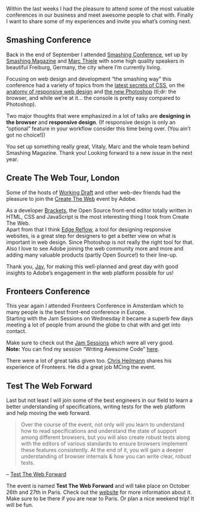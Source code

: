 
Within the last weeks I had the pleasure to attend some of the most valuable conferences in our business and meet awesome people to chat with. Finally I want to share some of my experiences and invite you what’s coming next.

## Smashing Conference

Back in the end of September I attended <a href="http://smashingconf.com/">Smashing Conference</a>, set up by <a href="http://www.smashingmagazine.com/">Smashing Magazine</a> and <a href="http://www.marcthiele.com/">Marc Thiele</a> with some high quality speakers in beautiful Freiburg, Germany, the city where I’m currently living.

Focusing on web design and development <q>the smashing way</q> this conference had a variety of topics from the <a href="http://lea.verou.me/more-css-secrets/#intro">latest secrets of CSS</a>, on the <a href="http://bradfrostweb.com/blog/mobile/beyond-media-queries-anatomy-of-an-adaptive-web-design/">anatomy of responsive web design</a> and <a href="https://speakerdeck.com/u/stephenhay/p/style-guides-are-the-new-photoshop-smashing-conference-2012">the new Photoshop</a> (tl;dr: the browser, and while we’re at it… the console is pretty easy compared to Photoshop).

Two major thoughts that were emphasized in a lot of talks are <strong>designing in the browser</strong> and <strong>responsive  design</strong>. (If responsive design is only an “optional” feature in your workflow consider this time being over. (You ain’t got no choice!))

You set up something really great, Vitaly, Marc and the whole team behind Smashing Magazine. Thank you! Looking forward to a new issue in the next year.

## Create The Web Tour, London

Some of the hosts of <a href="http://workingdraft.de/">Working Draft</a> and other web-dev friends had the pleasure to join the <a href="http://html.adobe.com/events/">Create The Web</a> event by Adobe.

As a developer <a href="http://brackets.io/">Brackets</a>, the Open Source front-end editor totally written in HTML, CSS and JavaScript is the most interesting thing I took from Create The Web.<br>
Apart from that I think <a href="http://html.adobe.com/edge/reflow/">Edge Reflow</a>, a tool for designing responsive websites, is a great step for designers to get a better view on what is important in web design. Since Photoshop is not really the right tool for that.<br>
Also I love to see Adobe joining the web community more and more and adding many valuable products (partly Open Source!) to their line-up.

Thank you, <a href="http://klick-ass.com/">Jay</a>, for making this well-planned and great day with good insights to Adobe’s engagement in the web platform possible for us!

## Fronteers Conference

This year again I attended Fronteers Conference in Amsterdam which to many people is the best front-end conference in Europe.<br>
Starting with the Jam Sessions on Wednesday it became a superb few days meeting a lot of people from around the globe to chat with and get into contact.

Make sure to check out the <a href="http://lanyrd.com/2012/fronteersjam/coverage/">Jam Sessions</a> which were all very good.<br>
<strong>Note:</strong> You can find my session “Writing Awesome Code” <a href="http://slides.drublic.de/awesome-code/">here</a>.

There were a lot of great talks given too. <a href="http://twitter.com/codepo8">Chris Heilmann</a> shares his experience of Fronteers. He did a great job MCing the event.

## Test The Web Forward

Last but not least I will join some of the best engineers in our field to learn a better understanding of specifications, writing tests for the web platform and help moving the web forward.
<blockquote>
Over the course of the event, not only will you learn to understand how to read specifications and understand the state of support among different browsers, but you will also create robust tests along with the editors of various standards to ensure browsers implement these features consistently. At the end of it, you will gain a deeper understanding of browser internals &amp; how you can write clear, robust tests.</blockquote>

– <a href="http://testthewebforward.org/paris-2012.html">Test The Web Forward</a>

The event is named <strong>Test The Web Forward</strong> and will take place on October 26th and 27th in Paris. Check out the <a href="http://testthewebforward.org/paris-2012.html">website</a> for more information about it. Make sure to be there if you are near to Paris. Or plan a nice weekend trip! It will be fun.

